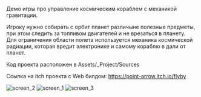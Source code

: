 Демо игры про управление космическим кораблем с механикой гравитации.

Игроку нужно собирать с орбит планет различыне полезные предметы, при этом следить за топливом двигателей и не врезаться в планету.
Для ограничения области полета используется механика космической радиации, которая вредит электронике и самому кораблю в дали от планет.

Код проекта расположен в Assets/_Project/Sources

Ссылка на itch проекта с Web билдом: https://point-arrow.itch.io/flyby

![screen_2](https://github.com/gorolik/Flyby/assets/32983795/93789161-055f-412c-a988-d9938a84362a)
![screen_1](https://github.com/gorolik/Flyby/assets/32983795/9cd7e03c-b807-47cb-8de7-e424c2c1685f)
![screen_3](https://github.com/gorolik/Flyby/assets/32983795/a2a2d390-c3d0-4f5a-b376-b51e4ec8bc7f)
